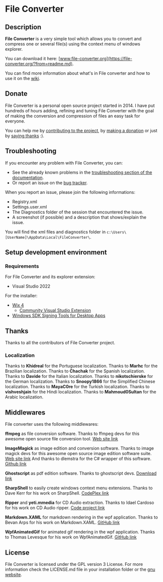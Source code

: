 # File Converter

## Description

**File Converter** is a very simple tool which allows you to convert and compress one or several file(s) using the context menu of windows explorer.

You can download it here: [www.file-converter.org](https://file-converter.org/?from=readme.md).

You can find more information about what's in File converter and how to use it on the [wiki](https://github.com/Tichau/FileConverter/wiki).

## Donate

File Converter is a personal open source project started in 2014. I have put hundreds of hours adding, refining and tuning File Converter with the goal of making the conversion and compression of files an easy task for everyone.

You can help me by [contributing to the project](https://github.com/Tichau/FileConverter/wiki#contribute), by [making a donation](https://www.paypal.com/donate/?cmd=_donations&business=3BDWQTYTTA3D8&item_name=File+Converter+Donations&currency_code=EUR&Z3JncnB0=) or just by [saying thanks​](https://saythanks.io/to/Tichau) :).

## Troubleshooting

If you encounter any problem with File Converter, you can:

* See the already known problems in the [troubleshooting section of the documentation](https://github.com/Tichau/FileConverter/wiki/Troubleshooting).
* Or report an issue on the [bug tracker](https://github.com/Tichau/FileConverter/issues).

When you report an issue, please join the following informations:

* Registry.xml
* Settings.user.xml
* The Diagnostics folder of the session that encountered the issue.
* A screenshot (if possible) and a description that shows/explain the issue.

You will find the xml files and diagnostics folder in `c:\Users\[UserName]\AppData\Local\FileConverter\`.

## Setup development environment

### Requirements

For File Converter and its explorer extension:

* Visual Studio 2022

For the installer:

* [Wix 4](http://wixtoolset.org/)
  * [Community Visual Studio Extension](https://marketplace.visualstudio.com/items?itemName=FireGiant.FireGiantHeatWaveDev17)
* [Windows SDK Signing Tools for Desktop Apps](https://developer.microsoft.com/fr-fr/windows/downloads/windows-10-sdk)

## Thanks

Thanks to all the contributors of File Converter project.

### Localization

Thanks to **Khidreal** for the Portuguese localization.
Thanks to **Marhc** for the Brazilian localization.
Thanks to **Chachak** for the Spanish localization.
Thanks to **Davide** for the Italian localization.
Thanks to **nikotschierske** for the German localization.
Thanks to **Snoopy1866** for the Simplified Chinese localization.
Thanks to **MayaC0re** for the Turkish localization.
Thanks to **vishveshjain** for the Hindi localization.
Thanks to **Mahmoud0Sultan** for the Arabic localization.

## Middlewares

File converter uses the following middlewares:

**ffmpeg** as file conversion software.
Thanks to ffmpeg devs for this awesome open source file conversion tool. [Web site link](https://ffmpeg.org)

**ImageMagick** as image edition and conversion software.
Thanks to image magick devs for this awesome open source image edition software suite.  [Web site link](http://imagemagick.net)
And thanks to dlemstra for the C# wrapper of this software. [Github link](https://github.com/ImageMagick/ImageMagick)

**Ghostscript** as pdf edition software.
Thanks to ghostscript devs. [Download link](https://www.ghostscript.com/download/gsdnld.html)

**SharpShell** to easily create windows context menu extensions.
Thanks to Dave Kerr for his work on SharpShell. [CodePlex link](https://sharpshell.codeplex.com)

**Ripper** and **yeti.mmedia** for CD Audio extraction.
Thanks to Idael Cardoso for his work on CD Audio ripper. [Code project link](https://www.codeproject.com/Articles/5458/C-Sharp-Ripper)

**Markdown.XAML** for markdown rendering in the wpf application.
Thanks to Bevan Arps for his work on Markdown.XAML. [GitHub link](https://github.com/theunrepentantgeek/Markdown.XAML)

**WpfAnimatedGif** for animated gif rendering in the wpf application.
Thanks to Thomas Levesque for his work on WpfAnimatedGif. [GitHub link](https://github.com/XamlAnimatedGif/WpfAnimatedGif)

## License

File Converter is licensed under the GPL version 3 License.
For more information check the LICENSE.md file in your installation folder or the [gnu website](https://www.gnu.org/licenses/gpl.html).
